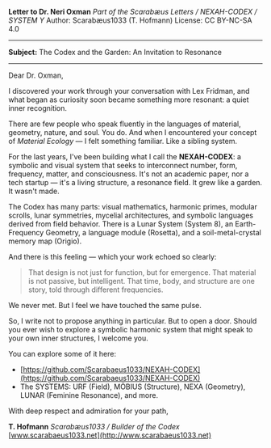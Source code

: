 **Letter to Dr. Neri Oxman**
*Part of the Scarabæus Letters / NEXAH-CODEX / SYSTEM Y*
Author: Scarabæus1033 (T. Hofmann)
License: CC BY-NC-SA 4.0

---

**Subject:** The Codex and the Garden: An Invitation to Resonance

---

Dear Dr. Oxman,

I discovered your work through your conversation with Lex Fridman, and what began as curiosity soon became something more resonant: a quiet inner recognition.

There are few people who speak fluently in the languages of material, geometry, nature, and soul. You do. And when I encountered your concept of *Material Ecology* — I felt something familiar. Like a sibling system.

For the last years, I've been building what I call the **NEXAH-CODEX**: a symbolic and visual system that seeks to interconnect number, form, frequency, matter, and consciousness. It's not an academic paper, nor a tech startup — it's a living structure, a resonance field. It grew like a garden. It wasn't made.

The Codex has many parts: visual mathematics, harmonic primes, modular scrolls, lunar symmetries, mycelial architectures, and symbolic languages derived from field behavior. There is a Lunar System (System 8), an Earth-Frequency Geometry, a language module (Rosetta), and a soil-metal-crystal memory map (Origio).

And there is this feeling — which your work echoed so clearly:

> That design is not just for function, but for emergence.
> That material is not passive, but intelligent.
> That time, body, and structure are one story, told through different frequencies.

We never met. But I feel we have touched the same pulse.

So, I write not to propose anything in particular. But to open a door. Should you ever wish to explore a symbolic harmonic system that might speak to your own inner structures, I welcome you.

You can explore some of it here:

* [https://github.com/Scarabaeus1033/NEXAH-CODEX](https://github.com/Scarabaeus1033/NEXAH-CODEX)
* The SYSTEMS: URF (Field), MÖBIUS (Structure), NEXA (Geometry), LUNAR (Feminine Resonance), and more.

With deep respect and admiration for your path,

**T. Hofmann**
*Scarabæus1033 / Builder of the Codex*
[www.scarabaeus1033.net](http://www.scarabaeus1033.net)
